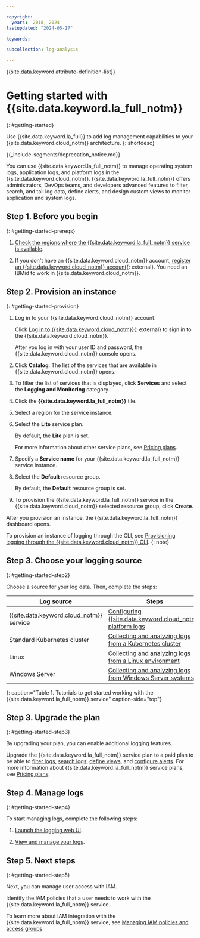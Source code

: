 ```yaml
---

copyright:
  years:  2018, 2024
lastupdated: "2024-05-17"

keywords:

subcollection: log-analysis

---
```


{{site.data.keyword.attribute-definition-list}}

# Getting started with {{site.data.keyword.la_full_notm}}
{: #getting-started}

Use {{site.data.keyword.la_full}} to add log management capabilities to your {{site.data.keyword.cloud_notm}} architecture.
{: shortdesc}

<!-- common deprecation notice -->
{{_include-segments/deprecation_notice.md}}

You can use {{site.data.keyword.la_full_notm}} to manage operating system logs, application logs, and platform logs in the {{site.data.keyword.cloud_notm}}. {{site.data.keyword.la_full_notm}} offers administrators, DevOps teams, and developers advanced features to filter, search, and tail log data, define alerts, and design custom views to monitor application and system logs.



## Step 1. Before you begin
{: #getting-started-prereqs}

1. [Check the regions where the {{site.data.keyword.la_full_notm}} service is available](/docs/log-analysis?topic=log-analysis-regions).

2. If you don't have an {{site.data.keyword.cloud_notm}} account, [register an {{site.data.keyword.cloud_notm}} account](https://cloud.ibm.com/login){: external}. You need an IBMid to work in {{site.data.keyword.cloud_notm}}.

## Step 2. Provision an instance
{: #getting-started-provision}

1. Log in to your {{site.data.keyword.cloud_notm}} account.

   Click [Log in to {{site.data.keyword.cloud_notm}}](https://cloud.ibm.com/login){: external} to sign in to the {{site.data.keyword.cloud_notm}}.

   After you log in with your user ID and password, the {{site.data.keyword.cloud_notm}} console opens.

2. Click **Catalog**. The list of the services that are available in {{site.data.keyword.cloud_notm}} opens.

3. To filter the list of services that is displayed, click **Services** and select the **Logging and Monitoring** category.

4. Click the **{{site.data.keyword.la_full_notm}}** tile.

5. Select a region for the service instance.

6. Select the **Lite** service plan.

   By default, the **Lite** plan is set.

   For more information about other service plans, see [Pricing plans](/docs/log-analysis?topic=log-analysis-service_plans).

7. Specify a **Service name** for your {{site.data.keyword.la_full_notm}} service instance.

8. Select the **Default** resource group.

   By default, the **Default** resource group is set.

9. To provision the {{site.data.keyword.la_full_notm}} service in the {{site.data.keyword.cloud_notm}} selected resource group, click **Create**.

After you provision an instance, the {{site.data.keyword.la_full_notm}} dashboard opens.

To provision an instance of logging through the CLI, see [Provisioning logging through the {{site.data.keyword.cloud_notm}} CLI](/docs/log-analysis?topic=log-analysis-provision#provision_cli).
{: note}

## Step 3. Choose your logging source
{: #getting-started-step2}

Choose a source for your log data. Then, complete the steps:

| Log source | Steps |
|------------|-------------|
| {{site.data.keyword.cloud_notm}} service | [Configuring {{site.data.keyword.cloud_notm}} platform logs](/docs/log-analysis?topic=log-analysis-config_svc_logs) |
| Standard Kubernetes cluster | [Collecting and analyzing logs from a Kubernetes cluster](/docs/log-analysis?topic=log-analysis-kube#kube) |
| Linux | [Collecting and analyzing logs from a Linux environment](/docs/log-analysis?topic=log-analysis-ubuntu#ubuntu) |
| Windows Server | [Collecting and analyzing logs from Windows Server systems](/docs/log-analysis?topic=log-analysis-windows_serv) |
{: caption="Table 1. Tutorials to get started working with the {{site.data.keyword.la_full_notm}} service" caption-side="top"}


## Step 3. Upgrade the plan
{: #getting-started-step3}

By upgrading your plan, you can enable additional logging features.

Upgrade the {{site.data.keyword.la_full_notm}} service plan to a paid plan to be able to [filter logs](/docs/log-analysis?topic=log-analysis-view_logs#view_logs_step5), [search logs](/docs/log-analysis?topic=log-analysis-view_logs#view_logs_step6), [define views](/docs/log-analysis?topic=log-analysis-view_logs#view_logs_step7), and [configure alerts](/docs/log-analysis?topic=log-analysis-alerts). For more information about {{site.data.keyword.la_full_notm}} service plans, see [Pricing plans](/docs/log-analysis?topic=log-analysis-service_plans).



## Step 4. Manage logs
{: #getting-started-step4}

To start managing logs, complete the following steps:

1. [Launch the logging web UI](/docs/log-analysis?topic=log-analysis-launch).

2. [View and manage your logs](/docs/log-analysis?topic=log-analysis-view_logs).


## Step 5. Next steps
{: #getting-started-step5}

Next, you can manage user access with IAM.

Identify the IAM policies that a user needs to work with the {{site.data.keyword.la_full_notm}} service.

To learn more about IAM integration with the {{site.data.keyword.la_full_notm}} service, see [Managing IAM policies and access groups](/docs/log-analysis?topic=log-analysis-work_iam).
